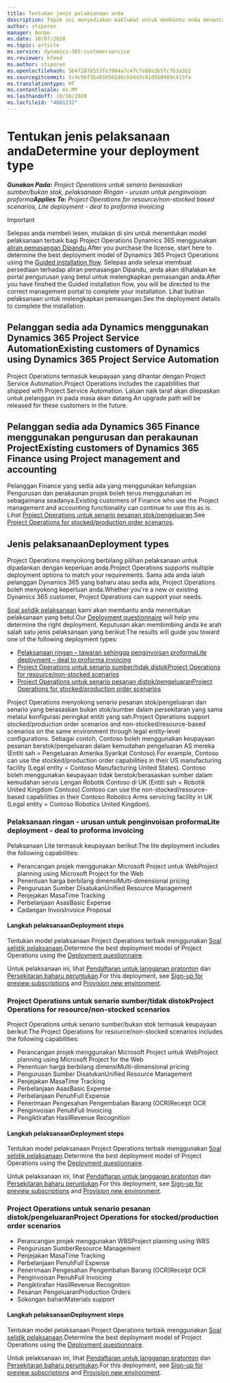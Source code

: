 ```yaml
---
title: Tentukan jenis pelaksanaan anda
description: Topik ini menyediakan maklumat untuk membantu anda menentukan jenis pelaksanaan Project Operations yang betul untuk syarikat anda.
author: stsporen
manager: Annbe
ms.date: 10/07/2020
ms.topic: article
ms.service: dynamics-365-customerservice
ms.reviewer: kfend
ms.author: stsporen
ms.openlocfilehash: 564f2878553fe3904a7c47c7e80a3b57c763a3b2
ms.sourcegitcommit: 5c4c9bf3ba018562d6cb3443c01d550489c415fa
ms.translationtype: HT
ms.contentlocale: ms-MY
ms.lasthandoff: 10/16/2020
ms.locfileid: "4081232"
---
```

# <a name="determine-your-deployment-type"></a><span data-ttu-id="ae5f9-103">Tentukan jenis pelaksanaan anda</span><span class="sxs-lookup"><span data-stu-id="ae5f9-103">Determine your deployment type</span></span>

<span data-ttu-id="ae5f9-104">_**Gunakan Pada:** Project Operations untuk senario berasaskan sumber/bukan stok, pelaksanaan Ringan - urusan untuk penginvoisan proforma_</span><span class="sxs-lookup"><span data-stu-id="ae5f9-104">_**Applies To:** Project Operations for resource/non-stocked based scenarios, Lite deployment - deal to proforma invoicing_</span></span>

> [!IMPORTANT]
> <span data-ttu-id="ae5f9-105">Selepas anda membeli lesen, mulakan di sini untuk menentukan model pelaksanaan terbaik bagi Project Operations Dynamics 365 menggunakan [aliran pemasangan Dipandu](https://aka.ms/provisionprojectoperations).</span><span class="sxs-lookup"><span data-stu-id="ae5f9-105">After you purchase the license, start here to determine the best deployment model of Dynamics 365 Project Operations using the [Guided installation flow](https://aka.ms/provisionprojectoperations).</span></span>
> <span data-ttu-id="ae5f9-106">Selepas anda selesai membuat persediaan terhadap aliran pemasangan Dipandu, anda akan dihalakan ke portal pengurusan yang betul untuk melengkapkan pemasangan anda.</span><span class="sxs-lookup"><span data-stu-id="ae5f9-106">After you have finshed the Guided installation flow, you will be directed to the correct management portal to complete your installation.</span></span> <span data-ttu-id="ae5f9-107">Lihat butiran pelaksanaan untuk melengkapkan pemasangan.</span><span class="sxs-lookup"><span data-stu-id="ae5f9-107">See the deployment details to complete the installation.</span></span>


## <a name="existing-customers-of-dynamics-using-dynamics-365-project-service-automation"></a><span data-ttu-id="ae5f9-108">Pelanggan sedia ada Dynamics menggunakan Dynamics 365 Project Service Automation</span><span class="sxs-lookup"><span data-stu-id="ae5f9-108">Existing customers of Dynamics using Dynamics 365 Project Service Automation</span></span>
<span data-ttu-id="ae5f9-109">Project Operations termasuk keupayaan yang dihantar dengan Project Service Automation.</span><span class="sxs-lookup"><span data-stu-id="ae5f9-109">Project Operations includes the capabilities that shipped with Project Service Automation.</span></span> <span data-ttu-id="ae5f9-110">Laluan naik taraf akan dilepaskan untuk pelanggan ini pada masa akan datang.</span><span class="sxs-lookup"><span data-stu-id="ae5f9-110">An upgrade path will be released for these customers in the future.</span></span>

## <a name="existing-customers-of-dynamics-365-finance-using-project-management-and-accounting"></a><span data-ttu-id="ae5f9-111">Pelanggan sedia ada Dynamics 365 Finance menggunakan pengurusan dan perakaunan Project</span><span class="sxs-lookup"><span data-stu-id="ae5f9-111">Existing customers of Dynamics 365 Finance using Project management and accounting</span></span> 

<span data-ttu-id="ae5f9-112">Pelanggan Finance yang sedia ada yang menggunakan kefungsian Pengurusan dan perakaunan projek boleh terus menggunakan ini sebagaimana seadanya.</span><span class="sxs-lookup"><span data-stu-id="ae5f9-112">Existing customers of Finance who use the Project management and accounting functionality can continue to use this as is.</span></span> <span data-ttu-id="ae5f9-113">Lihat [Project Operations untuk senario pesanan stok/pengeluaran](#pma).</span><span class="sxs-lookup"><span data-stu-id="ae5f9-113">See [Project Operations for stocked/production order scenarios](#pma).</span></span>


## <a name="deployment-types"></a><span data-ttu-id="ae5f9-114">Jenis pelaksanaan</span><span class="sxs-lookup"><span data-stu-id="ae5f9-114">Deployment types</span></span>
<span data-ttu-id="ae5f9-115">Project Operations menyokong berbilang pilihan pelaksanaan untuk dipadankan dengan keperluan anda.</span><span class="sxs-lookup"><span data-stu-id="ae5f9-115">Project Operations supports multiple deployment options to match your requirements.</span></span> <span data-ttu-id="ae5f9-116">Sama ada anda ialah pelanggan Dynamics 365 yang baharu atau sedia ada, Project Operations boleh menyokong keperluan anda.</span><span class="sxs-lookup"><span data-stu-id="ae5f9-116">Whether you're a new or existing Dynamics 365 customer, Project Operations can support your needs.</span></span>

<span data-ttu-id="ae5f9-117">[Soal selidik pelaksanaan](https://aka.ms/provisionprojectoperations) kami akan membantu anda menentukan pelaksanaan yang betul.</span><span class="sxs-lookup"><span data-stu-id="ae5f9-117">Our [Deployment questionnaire](https://aka.ms/provisionprojectoperations) will help you determine the right deployment.</span></span> <span data-ttu-id="ae5f9-118">Keputusan akan membimbing anda ke arah salah satu jenis pelaksanaan yang berikut:</span><span class="sxs-lookup"><span data-stu-id="ae5f9-118">The results will guide you toward one of the following deployment types:</span></span>

- [<span data-ttu-id="ae5f9-119">Pelaksanaan ringan – tawaran sehingga penginvoisan proforma</span><span class="sxs-lookup"><span data-stu-id="ae5f9-119">Lite deployment – deal to proforma invoicing</span></span>](#lite)
- [<span data-ttu-id="ae5f9-120">Project Operations untuk senario sumber/tidak distok</span><span class="sxs-lookup"><span data-stu-id="ae5f9-120">Project Operations for resource/non-stocked scenarios</span></span>](#integrated)
- [<span data-ttu-id="ae5f9-121">Project Operations untuk senario pesanan distok/pengeluaran</span><span class="sxs-lookup"><span data-stu-id="ae5f9-121">Project Operations for stocked/production order scenarios</span></span>](#pma)

<span data-ttu-id="ae5f9-122">Project Operations menyokong senario pesanan stok/pengeluaran dan senario yang berasaskan bukan stok/sumber dalam persekitaran yang sama melalui konfigurasi peringkat entiti yang sah.</span><span class="sxs-lookup"><span data-stu-id="ae5f9-122">Project Operations support stocked/production order scenarios and non-stocked/resource-based scenarios on the same environment through legal entity-level configurations.</span></span> <span data-ttu-id="ae5f9-123">Sebagai contoh, Contoso boleh menggunakan keupayaan pesanan berstok/pengeluaran dalam kemudahan pengeluaran AS mereka (Entiti sah = Pengeluaran Amerika Syarikat Contoso).</span><span class="sxs-lookup"><span data-stu-id="ae5f9-123">For example, Contoso can use the stocked/production order capabilities in their US manufacturing facility (Legal entity = Contoso Manufacturing United States).</span></span> <span data-ttu-id="ae5f9-124">Contoso boleh menggunakan keupayaan tidak berstok/berasaskan sumber dalam kemudahan servis Lengan Robotik Contoso di UK (Entiti sah = Robotik United Kingdom Contoso).</span><span class="sxs-lookup"><span data-stu-id="ae5f9-124">Contoso can use the non-stocked/resource-based capabilities in their Contoso Robotics Arms servicing facility in UK (Legal entity = Contoso Robotics United Kingdom).</span></span>

### <a name="lite-deployment---deal-to-proforma-invoicing"></a><a  name="lite"></a><span data-ttu-id="ae5f9-125">Pelaksanaan ringan - urusan untuk penginvoisan proforma</span><span class="sxs-lookup"><span data-stu-id="ae5f9-125">Lite deployment - deal to proforma invoicing</span></span>

<span data-ttu-id="ae5f9-126">Pelaksanaan Lite termasuk keupayaan berikut:</span><span class="sxs-lookup"><span data-stu-id="ae5f9-126">The lite deployment includes the following capabilities:</span></span>

- <span data-ttu-id="ae5f9-127">Perancangan projek menggunakan Microsoft Project untuk Web</span><span class="sxs-lookup"><span data-stu-id="ae5f9-127">Project planning using Microsoft Project for the Web</span></span>
- <span data-ttu-id="ae5f9-128">Penentuan harga berbilang dimensi</span><span class="sxs-lookup"><span data-stu-id="ae5f9-128">Multi-dimensional pricing</span></span>
- <span data-ttu-id="ae5f9-129">Pengurusan Sumber Disatukan</span><span class="sxs-lookup"><span data-stu-id="ae5f9-129">Unified Resource Management</span></span>
- <span data-ttu-id="ae5f9-130">Penjejakan Masa</span><span class="sxs-lookup"><span data-stu-id="ae5f9-130">Time Tracking</span></span>
- <span data-ttu-id="ae5f9-131">Perbelanjaan Asas</span><span class="sxs-lookup"><span data-stu-id="ae5f9-131">Basic Expense</span></span>
- <span data-ttu-id="ae5f9-132">Cadangan Invois</span><span class="sxs-lookup"><span data-stu-id="ae5f9-132">Invoice Proposal</span></span>

#### <a name="deployment-steps"></a><span data-ttu-id="ae5f9-133">Langkah pelaksanaan</span><span class="sxs-lookup"><span data-stu-id="ae5f9-133">Deployment steps</span></span>
<span data-ttu-id="ae5f9-134">Tentukan model pelaksanaan Project Operations terbaik menggunakan [Soal selidik pelaksanaan](https://aka.ms/provisionprojectoperations).</span><span class="sxs-lookup"><span data-stu-id="ae5f9-134">Determine the best deployment model of Project Operations using the [Deployment questionnaire](https://aka.ms/provisionprojectoperations).</span></span>

<span data-ttu-id="ae5f9-135">Untuk pelaksanaan ini, lihat [Pendaftaran untuk langganan pratonton](lite-preview-subscription-sign-up.md) dan [Persekitaran baharu peruntukan](lite-deployment.md).</span><span class="sxs-lookup"><span data-stu-id="ae5f9-135">For this deployment, see [Sign-up for preview subscriptions](lite-preview-subscription-sign-up.md) and [Provision new environment](lite-deployment.md).</span></span> 


### <a name="project-operations-for-resourcenon-stocked-scenarios"></a><a name="integrated"></a><span data-ttu-id="ae5f9-136">Project Operations untuk senario sumber/tidak distok</span><span class="sxs-lookup"><span data-stu-id="ae5f9-136">Project Operations for resource/non-stocked scenarios</span></span>
<span data-ttu-id="ae5f9-137">Project Operations untuk senario sumber/bukan stok termasuk keupayaan berikut:</span><span class="sxs-lookup"><span data-stu-id="ae5f9-137">The Project Operations for resource/non-stocked scenarios includes the following capabilities:</span></span>
  
- <span data-ttu-id="ae5f9-138">Perancangan projek menggunakan Microsoft Project untuk Web</span><span class="sxs-lookup"><span data-stu-id="ae5f9-138">Project planning using Microsoft Project for the Web</span></span>
- <span data-ttu-id="ae5f9-139">Penentuan harga berbilang dimensi</span><span class="sxs-lookup"><span data-stu-id="ae5f9-139">Multi-dimensional pricing</span></span>
- <span data-ttu-id="ae5f9-140">Pengurusan Sumber Disatukan</span><span class="sxs-lookup"><span data-stu-id="ae5f9-140">Unified Resource Management</span></span>
- <span data-ttu-id="ae5f9-141">Penjejakan Masa</span><span class="sxs-lookup"><span data-stu-id="ae5f9-141">Time Tracking</span></span>
- <span data-ttu-id="ae5f9-142">Perbelanjaan Asas</span><span class="sxs-lookup"><span data-stu-id="ae5f9-142">Basic Expense</span></span>
- <span data-ttu-id="ae5f9-143">Perbelanjaan Penuh</span><span class="sxs-lookup"><span data-stu-id="ae5f9-143">Full Expense</span></span>
- <span data-ttu-id="ae5f9-144">Penerimaan Pengesahan Pengembalian Barang (OCR)</span><span class="sxs-lookup"><span data-stu-id="ae5f9-144">Receipt OCR</span></span>
- <span data-ttu-id="ae5f9-145">Penginvoisan Penuh</span><span class="sxs-lookup"><span data-stu-id="ae5f9-145">Full Invoicing</span></span>
- <span data-ttu-id="ae5f9-146">Pengiktirafan Hasil</span><span class="sxs-lookup"><span data-stu-id="ae5f9-146">Revenue Recognition</span></span>

#### <a name="deployment-steps"></a><span data-ttu-id="ae5f9-147">Langkah pelaksanaan</span><span class="sxs-lookup"><span data-stu-id="ae5f9-147">Deployment steps</span></span>
<span data-ttu-id="ae5f9-148">Tentukan model pelaksanaan Project Operations terbaik menggunakan [Soal selidik pelaksanaan](https://aka.ms/provisionprojectoperations).</span><span class="sxs-lookup"><span data-stu-id="ae5f9-148">Determine the best deployment model of Project Operations using the [Deployment questionnaire](https://aka.ms/provisionprojectoperations).</span></span>

<span data-ttu-id="ae5f9-149">Untuk pelaksanaan ini, lihat [Pendaftaran untuk langganan pratonton](resource-sign-up-preview-subscription.md) dan [Persekitaran baharu peruntukan](resource-provision-new-environment.md).</span><span class="sxs-lookup"><span data-stu-id="ae5f9-149">For this deployment, see [Sign-up for preview subscriptions](resource-sign-up-preview-subscription.md) and [Provision new environment](resource-provision-new-environment.md).</span></span> 


### <a name="project-operations-for-stockedproduction-order-scenarios"></a><a name="pma"></a><span data-ttu-id="ae5f9-150">Project Operations untuk senario pesanan distok/pengeluaran</span><span class="sxs-lookup"><span data-stu-id="ae5f9-150">Project Operations for stocked/production order scenarios</span></span>

- <span data-ttu-id="ae5f9-151">Perancangan projek menggunakan WBS</span><span class="sxs-lookup"><span data-stu-id="ae5f9-151">Project planning using WBS</span></span>
- <span data-ttu-id="ae5f9-152">Pengurusan Sumber</span><span class="sxs-lookup"><span data-stu-id="ae5f9-152">Resource Management</span></span>
- <span data-ttu-id="ae5f9-153">Penjejakan Masa</span><span class="sxs-lookup"><span data-stu-id="ae5f9-153">Time Tracking</span></span>
- <span data-ttu-id="ae5f9-154">Perbelanjaan Penuh</span><span class="sxs-lookup"><span data-stu-id="ae5f9-154">Full Expense</span></span>
- <span data-ttu-id="ae5f9-155">Penerimaan Pengesahan Pengembalian Barang (OCR)</span><span class="sxs-lookup"><span data-stu-id="ae5f9-155">Receipt OCR</span></span>
- <span data-ttu-id="ae5f9-156">Penginvoisan Penuh</span><span class="sxs-lookup"><span data-stu-id="ae5f9-156">Full Invoicing</span></span>
- <span data-ttu-id="ae5f9-157">Pengiktirafan Hasil</span><span class="sxs-lookup"><span data-stu-id="ae5f9-157">Revenue Recognition</span></span>
- <span data-ttu-id="ae5f9-158">Pesanan Pengeluaran</span><span class="sxs-lookup"><span data-stu-id="ae5f9-158">Production Orders</span></span>
- <span data-ttu-id="ae5f9-159">Sokongan bahan</span><span class="sxs-lookup"><span data-stu-id="ae5f9-159">Materials support</span></span>

#### <a name="deployment-steps"></a><span data-ttu-id="ae5f9-160">Langkah pelaksanaan</span><span class="sxs-lookup"><span data-stu-id="ae5f9-160">Deployment steps</span></span>
<span data-ttu-id="ae5f9-161">Tentukan model pelaksanaan Project Operations terbaik menggunakan [Soal selidik pelaksanaan](https://aka.ms/provisionprojectoperations).</span><span class="sxs-lookup"><span data-stu-id="ae5f9-161">Determine the best deployment model of Project Operations using the [Deployment questionnaire](https://aka.ms/provisionprojectoperations).</span></span>

<span data-ttu-id="ae5f9-162">Untuk pelaksanaan ini, lihat [Pendaftaran untuk langganan pratonton](https://docs.microsoft.com/dynamics365/fin-ops-core/dev-itpro/dev-tools/sign-up-preview-subscription?toc=/dynamics365/finance/toc.json) dan [Persekitaran baharu peruntukan](https://docs.microsoft.com/dynamics365/fin-ops-core/dev-itpro/deployment/deploy-demo-environment?toc=/dynamics365/finance/toc.json).</span><span class="sxs-lookup"><span data-stu-id="ae5f9-162">For this deployment, see [Sign-up for preview subscriptions](https://docs.microsoft.com/dynamics365/fin-ops-core/dev-itpro/dev-tools/sign-up-preview-subscription?toc=/dynamics365/finance/toc.json) and [Provision new environment](https://docs.microsoft.com/dynamics365/fin-ops-core/dev-itpro/deployment/deploy-demo-environment?toc=/dynamics365/finance/toc.json).</span></span> 

